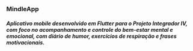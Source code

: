 ### MindleApp
##### Aplicativo mobile desenvolvido em Flutter para o Projeto Integrador IV, com foco no acompanhamento e controle do bem-estar mental e emocional, com diário de humor, exercícios de respiração e frases motivacionais.

